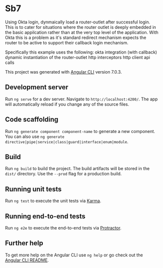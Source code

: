 # Sb7

Using Okta login, dynmaically load a router-outlet after successful login. This is to cater for situations where the router outlet is deeply embedded in the basic appilcation rather than at the very top level of the application. With Okta this is a problem as it's standard redirect mechanism expects the router to be active to support their callback login mechanism. 

Specifically this example uses the following:
    okta integration (with callback)
    dynamic instantiation of the router-outlet
    http interceptors
    http client api calls
    
 This project was generated with [Angular CLI](https://github.com/angular/angular-cli) version 7.0.3.

## Development server

Run `ng serve` for a dev server. Navigate to `http://localhost:4200/`. The app will automatically reload if you change any of the source files.

## Code scaffolding

Run `ng generate component component-name` to generate a new component. You can also use `ng generate directive|pipe|service|class|guard|interface|enum|module`.

## Build

Run `ng build` to build the project. The build artifacts will be stored in the `dist/` directory. Use the `--prod` flag for a production build.

## Running unit tests

Run `ng test` to execute the unit tests via [Karma](https://karma-runner.github.io).

## Running end-to-end tests

Run `ng e2e` to execute the end-to-end tests via [Protractor](http://www.protractortest.org/).

## Further help

To get more help on the Angular CLI use `ng help` or go check out the [Angular CLI README](https://github.com/angular/angular-cli/blob/master/README.md).
